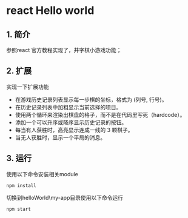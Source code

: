 # react Hello world

## 1. 简介

参照react 官方教程实现了，井字棋小游戏功能；

## 2. 扩展

实现一下扩展功能

- 在游戏历史记录列表显示每一步棋的坐标，格式为 (列号, 行号)。
- 在历史记录列表中加粗显示当前选择的项目。
- 使用两个循环来渲染出棋盘的格子，而不是在代码里写死（hardcode）。
- 添加一个可以升序或降序显示历史记录的按钮。
- 每当有人获胜时，高亮显示连成一线的 3 颗棋子。
- 当无人获胜时，显示一个平局的消息。

## 3. 运行

使用以下命令安装相关module

`npm install`

切换到helloWorld\my-app目录使用以下命令运行

`npm start`
